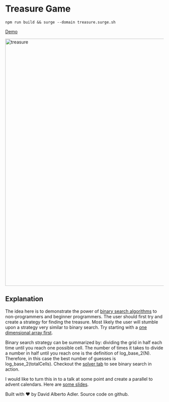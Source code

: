 # Treasure Game


	npm run build && surge --domain treasure.surge.sh

[Demo](http://treasure.surge.sh)

<a target='_blank' href='http://treasure.surge.sh'>
<img width="784" alt="treasure" src="https://user-images.githubusercontent.com/1690659/102909548-0f159d00-4471-11eb-995a-fed4b9b37d27.png">
	</a>

## Explanation

The idea here is to demonstrate the power of [binary search algorithms](https://en.wikipedia.org/wiki/Binary_search_algorithm) to non-programmers and beginner programmers. The user should first try and create a strategy for finding the treasure. Most likely the user will stumble upon a strategy very similar to binary search. Try starting with a [one dimensional array first](http://treasure.surge.sh/?easy).

Binary search strategy can be summarized by: dividing the grid in half each time until you reach one possible cell. The number of times it takes to divide a number in half until you reach one is the definition of log_base_2(N). Therefore, in this case the best number of guesses is log_base_2(totalCells). Checkout the [solver tab](http://treasure.surge.sh/?easy) to see binary search in action.

I would like to turn this in to a talk at some point and create a parallel to advent calendars. Here are [some slides](https://docs.google.com/presentation/d/e/2PACX-1vRBbkuDdhR95yGCsAGBmhvL_NXgW0LCnIzM9OO1b-P47Jl2WxpUbKC93f7dI47Hdr7J7Nxjp1ZMi1cF/pub?start=false&loop=false&delayms=3000).

Built with ❤️ by David Alberto Adler. Source code on github.

